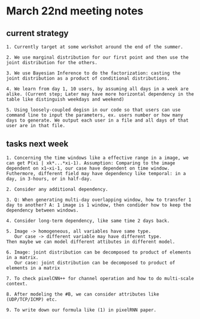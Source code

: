 # March 22nd meeting notes

## current strategy
    
    1. Currently target at some workshot around the end of the summer.
    
    2. We use marginal distribution for our first point and then use the joint distribution for the others.

    3. We use Bayesian Inference to do the factorization: casting the joint distribution as a product of conditional distributions.

    4. We learn from day 1, 10 users, by assuming all days in a week are alike. (Current step; Later may have more horizontal dependency in the table like distinguish weekdays and weekend)

    5. Using loosely-coupled degisn in our code so that users can use command line to input the parameters, ex. users number or how many days to generate. We output each user in a file and all days of that user are in that file.

## tasks next week

    1. Concerning the time windows like a effective range in a image, we can get P(xi | xk*...*xi-1). Assumption: Comparing to the image dependent on x1~xi-1, our case have dependent on time window. Futhermore, different field may have dependency like temporal: in a day, in 3-hours, or in half-day.

    2. Consider any additional dependency.

    3. Q: When generating multi-day overlapping window, how to transfer 1 day to another? A: 1 image is 1 window, then condider how to keep the dependency between windows.

    4. Consider long-term dependency, like same time 2 days back.

    5. Image -> homogeneous, all variables have same type.
       Our case -> different variable may have different type.
    Then maybe we can model different attibutes in different model.

    6. Image: joint distribution can be decomposed to product of elements in a matrix.
       Our case: joint distribution can be decomposed to product of elements in a matrix

    7. To check pixelCNN++ for channel operation and how to do multi-scale context.

    8. After modeling the #B, we can consider attributes like (UDP/TCP/ICMP) etc.

    9. To write down our formula like (1) in pixelRNN paper.